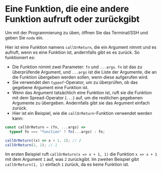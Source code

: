 # Eine Funktion, die eine andere Funktion aufruft oder zurückgibt

Um mit der Programmierung zu üben, öffnen Sie das Terminal/SSH und geben Sie `node` ein.

Hier ist eine Funktion namens `callOrReturn`, die ein Argument nimmt und es aufruft, wenn es eine Funktion ist, andernfalls gibt es es zurück. So funktioniert es:

- Die Funktion nimmt zwei Parameter: `fn` und `...args`. `fn` ist das zu überprüfende Argument, und `...args` ist die Liste der Argumente, die an die Funktion übergeben werden sollen, wenn diese aufgerufen wird.
- Sie verwendet den `typeof`-Operator, um zu überprüfen, ob das gegebene Argument eine Funktion ist.
- Wenn das Argument tatsächlich eine Funktion ist, ruft sie die Funktion mit dem Spread-Operator (`...`) auf, um die restlichen gegebenen Argumente zu übergeben. Andernfalls gibt sie das Argument einfach zurück.
- Hier ist ein Beispiel, wie die `callOrReturn`-Funktion verwendet werden kann:

```js
const callOrReturn = (fn, ...args) =>
  typeof fn === "function" ? fn(...args) : fn;

callOrReturn((x) => x + 1, 1); // 2
callOrReturn(1, 1); // 1
```

Im ersten Beispiel ruft `callOrReturn(x => x + 1, 1)` die Funktion `x => x + 1` mit dem Argument `1` auf, was `2` zurückgibt. Im zweiten Beispiel gibt `callOrReturn(1, 1)` einfach `1` zurück, da es keine Funktion ist.
